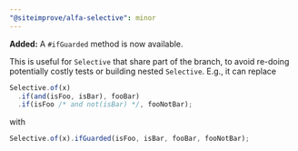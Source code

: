 ```yaml
---
"@siteimprove/alfa-selective": minor
---
```


**Added:** A `#ifGuarded` method is now available.

This is useful for `Selective` that share part of the branch, to avoid re-doing potentially costly tests or building nested `Selective`. E.g., it can replace

```typescript
Selective.of(x)
  .if(and(isFoo, isBar), fooBar)
  .if(isFoo /* and not(isBar) */, fooNotBar);
```

with

```typescript
Selective.of(x).ifGuarded(isFoo, isBar, fooBar, fooNotBar);
```
